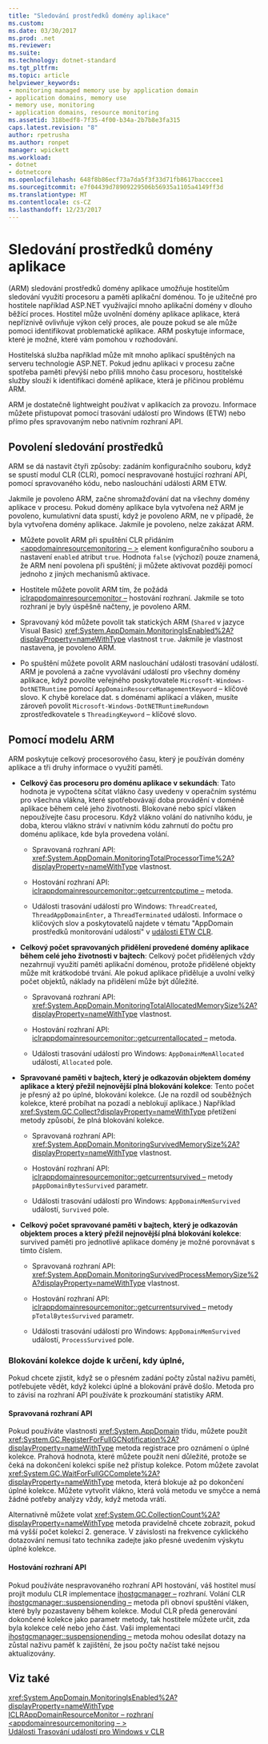 ```yaml
---
title: "Sledování prostředků domény aplikace"
ms.custom: 
ms.date: 03/30/2017
ms.prod: .net
ms.reviewer: 
ms.suite: 
ms.technology: dotnet-standard
ms.tgt_pltfrm: 
ms.topic: article
helpviewer_keywords:
- monitoring managed memory use by application domain
- application domains, memory use
- memory use, monitoring
- application domains, resource monitoring
ms.assetid: 318bedf8-7f35-4f00-b34a-2b7b8e3fa315
caps.latest.revision: "8"
author: rpetrusha
ms.author: ronpet
manager: wpickett
ms.workload:
- dotnet
- dotnetcore
ms.openlocfilehash: 648f8b86ecf73a7da5f3f33d71fb8617bacccee1
ms.sourcegitcommit: e7f04439d78909229506b56935a1105a4149ff3d
ms.translationtype: MT
ms.contentlocale: cs-CZ
ms.lasthandoff: 12/23/2017
---
```

# <a name="application-domain-resource-monitoring"></a>Sledování prostředků domény aplikace
(ARM) sledování prostředků domény aplikace umožňuje hostitelům sledování využití procesoru a paměti aplikační doménou. To je užitečné pro hostitele například ASP.NET využívající mnoho aplikační domény v dlouho běžící proces. Hostitel může uvolnění domény aplikace aplikace, která nepříznivě ovlivňuje výkon celý proces, ale pouze pokud se ale může pomoci identifikovat problematické aplikace. ARM poskytuje informace, které je možné, které vám pomohou v rozhodování.  
  
 Hostitelská služba například může mít mnoho aplikací spuštěných na serveru technologie ASP.NET. Pokud jednu aplikaci v procesu začne spotřeba paměti převýší nebo příliš mnoho času procesoru, hostitelské služby slouží k identifikaci doméně aplikace, která je příčinou problému ARM.  
  
 ARM je dostatečně lightweight používat v aplikacích za provozu. Informace můžete přistupovat pomocí trasování událostí pro Windows (ETW) nebo přímo přes spravovaným nebo nativním rozhraní API.  
  
## <a name="enabling-resource-monitoring"></a>Povolení sledování prostředků  
 ARM se dá nastavit čtyři způsoby: zadáním konfiguračního souboru, když se spustí modul CLR (CLR), pomocí nespravované hostující rozhraní API, pomocí spravovaného kódu, nebo naslouchání události ARM ETW.  
  
 Jakmile je povoleno ARM, začne shromažďování dat na všechny domény aplikace v procesu. Pokud domény aplikace byla vytvořena než ARM je povoleno, kumulativní data spustí, když je povoleno ARM, ne v případě, že byla vytvořena domény aplikace. Jakmile je povoleno, nelze zakázat ARM.  
  
-   Můžete povolit ARM při spuštění CLR přidáním [ \<appdomainresourcemonitoring – >](../../../docs/framework/configure-apps/file-schema/runtime/appdomainresourcemonitoring-element.md) element konfiguračního souboru a nastavení `enabled` atribut `true`. Hodnota `false` (výchozí) pouze znamená, že ARM není povolena při spuštění; ji můžete aktivovat později pomocí jednoho z jiných mechanismů aktivace.  
  
-   Hostitele můžete povolit ARM tím, že požádá [iclrappdomainresourcemonitor –](../../../docs/framework/unmanaged-api/hosting/iclrappdomainresourcemonitor-interface.md) hostování rozhraní. Jakmile se toto rozhraní je byly úspěšně načteny, je povoleno ARM.  
  
-   Spravovaný kód můžete povolit tak statických ARM (`Shared` v jazyce Visual Basic) <xref:System.AppDomain.MonitoringIsEnabled%2A?displayProperty=nameWithType> vlastnost `true`. Jakmile je vlastnost nastavena, je povoleno ARM.  
  
-   Po spuštění můžete povolit ARM naslouchání události trasování událostí. ARM je povolená a začne vyvolávání událostí pro všechny domény aplikace, když povolíte veřejného poskytovatele `Microsoft-Windows-DotNETRuntime` pomocí `AppDomainResourceManagementKeyword` – klíčové slovo. K chybě korelace dat. s doménami aplikací a vláken, musíte zároveň povolit `Microsoft-Windows-DotNETRuntimeRundown` zprostředkovatele s `ThreadingKeyword` – klíčové slovo.  
  
## <a name="using-arm"></a>Pomocí modelu ARM  
 ARM poskytuje celkový procesorového času, který je používán domény aplikace a tři druhy informace o využití paměti.  
  
-   **Celkový čas procesoru pro doménu aplikace v sekundách**: Tato hodnota je vypočtena sčítat vlákno časy uvedeny v operačním systému pro všechna vlákna, které spotřebovávají doba provádění v doméně aplikace během celé jeho životnosti. Blokované nebo spící vláken nepoužívejte času procesoru. Když vlákno volání do nativního kódu, je doba, kterou vlákno stráví v nativním kódu zahrnutí do počtu pro doménu aplikace, kde byla provedena volání.  
  
    -   Spravovaná rozhraní API: <xref:System.AppDomain.MonitoringTotalProcessorTime%2A?displayProperty=nameWithType> vlastnost.  
  
    -   Hostování rozhraní API: [iclrappdomainresourcemonitor::getcurrentcputime –](../../../docs/framework/unmanaged-api/hosting/iclrappdomainresourcemonitor-getcurrentcputime-method.md) metoda.  
  
    -   Události trasování událostí pro Windows: `ThreadCreated`, `ThreadAppDomainEnter`, a `ThreadTerminated` události. Informace o klíčových slov a poskytovatelů najdete v tématu "AppDomain prostředků monitorování událostí" v [události ETW CLR](../../../docs/framework/performance/clr-etw-events.md).  
  
-   **Celkový počet spravovaných přidělení provedené domény aplikace během celé jeho životnosti v bajtech**: Celkový počet přidělených vždy nezahrnují využití paměti aplikační doménou, protože přidělené objekty může mít krátkodobé trvání. Ale pokud aplikace přiděluje a uvolní velký počet objektů, náklady na přidělení může být důležité.  
  
    -   Spravovaná rozhraní API: <xref:System.AppDomain.MonitoringTotalAllocatedMemorySize%2A?displayProperty=nameWithType> vlastnost.  
  
    -   Hostování rozhraní API: [iclrappdomainresourcemonitor::getcurrentallocated –](../../../docs/framework/unmanaged-api/hosting/iclrappdomainresourcemonitor-getcurrentallocated-method.md) metoda.  
  
    -   Události trasování událostí pro Windows: `AppDomainMemAllocated` událostí, `Allocated` pole.  
  
-   **Spravované paměti v bajtech, který je odkazován objektem domény aplikace a který přežil nejnovější plná blokování kolekce**: Tento počet je přesný až po úplné, blokování kolekce. (Je na rozdíl od souběžných kolekce, které probíhat na pozadí a neblokují aplikace.) Například <xref:System.GC.Collect?displayProperty=nameWithType> přetížení metody způsobí, že plná blokování kolekce.  
  
    -   Spravovaná rozhraní API: <xref:System.AppDomain.MonitoringSurvivedMemorySize%2A?displayProperty=nameWithType> vlastnost.  
  
    -   Hostování rozhraní API: [iclrappdomainresourcemonitor::getcurrentsurvived –](../../../docs/framework/unmanaged-api/hosting/iclrappdomainresourcemonitor-getcurrentsurvived-method.md) metody `pAppDomainBytesSurvived` parametr.  
  
    -   Události trasování událostí pro Windows: `AppDomainMemSurvived` událostí, `Survived` pole.  
  
-   **Celkový počet spravované paměti v bajtech, který je odkazován objektem proces a který přežil nejnovější plná blokování kolekce**: survived paměti pro jednotlivé aplikace domény je možné porovnávat s tímto číslem.  
  
    -   Spravovaná rozhraní API: <xref:System.AppDomain.MonitoringSurvivedProcessMemorySize%2A?displayProperty=nameWithType> vlastnost.  
  
    -   Hostování rozhraní API: [iclrappdomainresourcemonitor::getcurrentsurvived –](../../../docs/framework/unmanaged-api/hosting/iclrappdomainresourcemonitor-getcurrentsurvived-method.md) metody `pTotalBytesSurvived` parametr.  
  
    -   Události trasování událostí pro Windows: `AppDomainMemSurvived` událostí, `ProcessSurvived` pole.  
  
### <a name="determining-when-a-full-blocking-collection-occurs"></a>Blokování kolekce dojde k určení, kdy úplné,  
 Pokud chcete zjistit, když se o přesném zadání počty zůstal naživu paměti, potřebujete vědět, když kolekci úplné a blokování právě došlo. Metoda pro to závisí na rozhraní API používáte k prozkoumání statistiky ARM.  
  
#### <a name="managed-api"></a>Spravovaná rozhraní API  
 Pokud používáte vlastnosti <xref:System.AppDomain> třídu, můžete použít <xref:System.GC.RegisterForFullGCNotification%2A?displayProperty=nameWithType> metoda registrace pro oznámení o úplné kolekce. Prahová hodnota, které můžete použít není důležité, protože se čeká na dokončení kolekci spíše než přístup kolekce. Potom můžete zavolat <xref:System.GC.WaitForFullGCComplete%2A?displayProperty=nameWithType> metoda, která blokuje až po dokončení úplné kolekce. Můžete vytvořit vlákno, která volá metodu ve smyčce a nemá žádné potřeby analýzy vždy, když metoda vrátí.  
  
 Alternativně můžete volat <xref:System.GC.CollectionCount%2A?displayProperty=nameWithType> metoda pravidelně chcete zobrazit, pokud má vyšší počet kolekcí 2. generace. V závislosti na frekvence cyklického dotazování nemusí tato technika zadejte jako přesné uvedením výskytu úplné kolekce.  
  
#### <a name="hosting-api"></a>Hostování rozhraní API  
 Pokud používáte nespravovaného rozhraní API hostování, váš hostitel musí projít modulu CLR implementace [ihostgcmanager –](../../../docs/framework/unmanaged-api/hosting/ihostgcmanager-interface.md) rozhraní. Volání CLR [ihostgcmanager::suspensionending –](../../../docs/framework/unmanaged-api/hosting/ihostgcmanager-suspensionending-method.md) metoda při obnoví spuštění vláken, které byly pozastaveny během kolekce. Modul CLR předá generování dokončené kolekce jako parametr metody, tak hostitele můžete určit, zda byla kolekce celé nebo jeho část. Vaši implementaci [ihostgcmanager::suspensionending –](../../../docs/framework/unmanaged-api/hosting/ihostgcmanager-suspensionending-method.md) metoda mohou odesílat dotazy na zůstal naživu paměť k zajištění, že jsou počty načíst také nejsou aktualizovány.  
  
## <a name="see-also"></a>Viz také  
 <xref:System.AppDomain.MonitoringIsEnabled%2A?displayProperty=nameWithType>  
 [ICLRAppDomainResourceMonitor – rozhraní](../../../docs/framework/unmanaged-api/hosting/iclrappdomainresourcemonitor-interface.md)  
 [\<appdomainresourcemonitoring – >](../../../docs/framework/configure-apps/file-schema/runtime/appdomainresourcemonitoring-element.md)  
 [Události Trasování událostí pro Windows v CLR](../../../docs/framework/performance/clr-etw-events.md)
